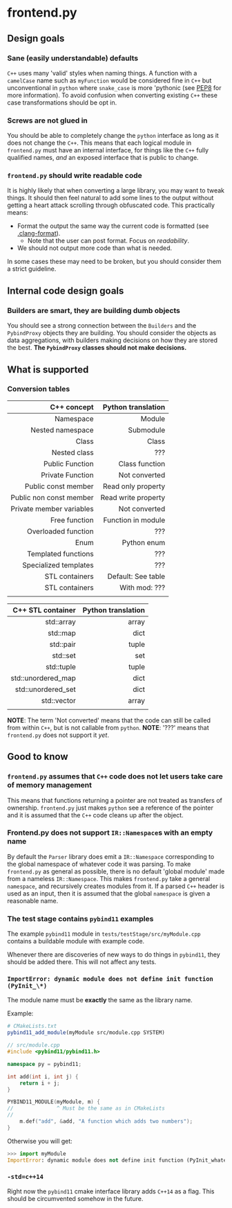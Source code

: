 # frontend.py #

## Design goals ##

### Sane (easily understandable) defaults ###

`C++` uses many 'valid' styles when naming things. A function with a `camelCase` name such as `myFunction` would be considered fine in `C++` but unconventional in `python` where `snake_case` is more 'pythonic (see [PEP8](https://www.python.org/dev/peps/pep-0008/#function-and-variable-names) for more information). To avoid confusion when converting existing `C++` these case transformations should be opt in.

### Screws are not glued in ###

You should be able to completely change the `python` interface as long as it does not change the `C++`. This means that each logical module in `frontend.py` must have an internal interface, for things like the `C++` fully qualified names, *and* an exposed interface that is public to change.

### `frontend.py` should write readable code ###

It is highly likely that when converting a large library, you may want to tweak things. It should then feel natural to add some lines to the output without getting a heart attack scrolling through obfuscated code. This practically means:

* Format the output the same way the current code is formatted (see [.clang-format](./.clang-format)).
    * Note that the user can post format. Focus on *readability*.
* We should not output more code than what is needed.

In some cases these may need to be broken, but you should consider them a strict guideline.

## Internal code design goals ##

### Builders are smart, they are building dumb objects ###

You should see a strong connection between the `Builders` and the `PybindProxy` objects they are building. You should consider the objects as data aggregations, with builders making decisions on how they are stored the best. **The `PybindProxy` classes should not make decisions.**

## What is supported ##

### Conversion tables ###

| C++ concept                | Python translation      |
| --------------------------:|------------------------:|
| Namespace                  | Module                  |
| Nested namespace           | Submodule               |
| Class                      | Class                   |
| Nested class               | ???                     |
| Public Function            | Class function          |
| Private Function           | Not converted           |
| Public const member        | Read only property      |
| Public non const member    | Read write property     |
| Private member variables   | Not converted           |
| Free function              | Function in module      |
| Overloaded function        | ???                     |
| Enum                       | Python enum             |
| Templated functions        | ???                     |
| Specialized templates      | ???                     |
| STL containers             | Default: See table      |
| STL containers             | With mod: ???           |
|                            |                         |

| C++ STL container          | Python translation      |
| --------------------------:|------------------------:|
| std::array                 | array                   |
| std::map                   | dict                    |
| std::pair                  | tuple                   |
| std::set                   | set                     |
| std::tuple                 | tuple                   |
| std::unordered\_map        | dict                    |
| std::unordered\_set        | dict                    |
| std::vector                | array                   |
|                            |                         |

**NOTE**: The term 'Not converted' means that the code can still be called from within `C++`, but is not callable from `python`.
**NOTE**: '???' means that `frontend.py` does not support it *yet*.

## Good to know ##

### `frontend.py` assumes that `C++` code does not let users take care of memory management ###

This means that functions returning a pointer are not treated as transfers of ownership. `frontend.py` just makes `python` see a reference of the pointer and it is assumed that the `C++` code cleans up after the object.

### Frontend.py does not support `IR::Namespace`s with an empty name ###

By default the `Parser` library does emit a `IR::Namespace` corresponding to the global namespace of whatever code it was parsing. To make `frontend.py` as general as possible, there is no default 'global module' made from a nameless `IR::Namespace`. This makes `frontend.py` take a general `namespace`, and recursively creates modules from it. If a parsed `C++` header is used as an input, then it is assumed that the global `namespace` is given a reasonable name.

### The test stage contains `pybind11` examples ###

The example `pybind11` module in `tests/testStage/src/myModule.cpp` contains a buildable module with example code.

Whenever there are discoveries of new ways to do things in `pybind11`, they should be added there. This will not affect any tests.

### `ImportError: dynamic module does not define init function (PyInit_\*)` ###

The module name must be **exactly** the same as the library name.

Example:

```cmake
# CMakeLists.txt
pybind11_add_module(myModule src/module.cpp SYSTEM)
```

```cpp
// src/module.cpp
#include <pybind11/pybind11.h>

namespace py = pybind11;

int add(int i, int j) {
	return i + j;
}

PYBIND11_MODULE(myModule, m) {
//              ^ Must be the same as in CMakeLists
//
	m.def("add", &add, "A function which adds two numbers");
}
```

Otherwise you will get:

```python
>>> import myModule
ImportError: dynamic module does not define init function (PyInit_whateverYouCalledYourModule)
```

### `-std=c++14` ###

Right now the `pybind11` cmake interface library adds `C++14` as a flag. This should be circumvented somehow in the future.
